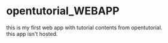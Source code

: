 # opentutorial_WEBAPP
this is my first web app with tutorial contents from opentutorial.<br />
this app isn't hosted.
